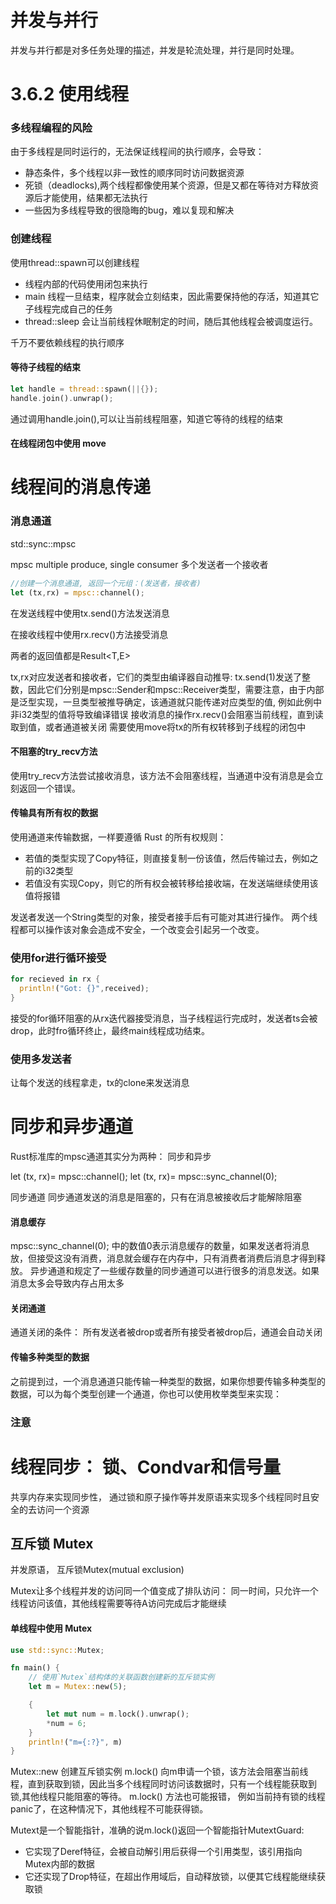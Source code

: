# 并发与并行

并发与并行都是对多任务处理的描述，并发是轮流处理，并行是同时处理。


# 3.6.2 使用线程

### 多线程编程的风险

由于多线程是同时运行的，无法保证线程间的执行顺序，会导致：

* 静态条件，多个线程以非一致性的顺序同时访问数据资源
* 死锁（deadlocks),两个线程都像使用某个资源，但是又都在等待对方释放资源后才能使用，结果都无法执行
* 一些因为多线程导致的很隐晦的bug，难以复现和解决


### 创建线程

使用thread::spawn可以创建线程

* 线程内部的代码使用闭包来执行
* main 线程一旦结束，程序就会立刻结束，因此需要保持他的存活，知道其它子线程完成自己的任务
* thread::sleep 会让当前线程休眠制定的时间，随后其他线程会被调度运行。

千万不要依赖线程的执行顺序

#### 等待子线程的结束

```rust
let handle = thread::spawn(||{});
handle.join().unwrap();
```

通过调用handle.join(),可以让当前线程阻塞，知道它等待的线程的结束

#### 在线程闭包中使用 move


# 线程间的消息传递

### 消息通道
std::sync::mpsc

mpsc multiple produce, single consumer 多个发送者一个接收者

```rust
//创建一个消息通道, 返回一个元组：(发送者，接收者)
let (tx,rx) = mpsc::channel();
```
在发送线程中使用tx.send()方法发送消息

在接收线程中使用rx.recv()方法接受消息

两者的返回值都是Result<T,E>

tx,rx对应发送者和接收者，它们的类型由编译器自动推导: tx.send(1)发送了整数，因此它们分别是mpsc::Sender<i32>和mpsc::Receiver<i32>类型，需要注意，由于内部是泛型实现，一旦类型被推导确定，该通道就只能传递对应类型的值, 例如此例中非i32类型的值将导致编译错误
接收消息的操作rx.recv()会阻塞当前线程，直到读取到值，或者通道被关闭
需要使用move将tx的所有权转移到子线程的闭包中

#### 不阻塞的try_recv方法

使用try_recv方法尝试接收消息，该方法不会阻塞线程，当通道中没有消息是会立刻返回一个错误。


#### 传输具有所有权的数据

使用通道来传输数据，一样要遵循 Rust 的所有权规则：

* 若值的类型实现了Copy特征，则直接复制一份该值，然后传输过去，例如之前的i32类型
* 若值没有实现Copy，则它的所有权会被转移给接收端，在发送端继续使用该值将报错

发送者发送一个String类型的对象，接受者接手后有可能对其进行操作。 两个线程都可以操作该对象会造成不安全，一个改变会引起另一个改变。

### 使用for进行循环接受
```rust
for recieved in rx {
  println!("Got: {}",received);
}
```
接受的for循环阻塞的从rx迭代器接受消息，当子线程运行完成时，发送者ts会被drop，此时fro循环终止，最终main线程成功结束。

### 使用多发送者

让每个发送的线程拿走，tx的clone来发送消息



# 同步和异步通道

Rust标准库的mpsc通道其实分为两种： 同步和异步

  let (tx, rx)= mpsc::channel();
   let (tx, rx)= mpsc::sync_channel(0);

同步通道
同步通道发送的消息是阻塞的，只有在消息被接收后才能解除阻塞

#### 消息缓存


mpsc::sync_channel(0); 中的数值0表示消息缓存的数量，如果发送者将消息放，但接受这没有消费，消息就会缓存在内存中，只有消费者消费后消息才得到释放。 异步通道和规定了一些缓存数量的同步通道可以进行很多的消息发送。如果消息太多会导致内存占用太多

#### 关闭通道

通道关闭的条件： 所有发送者被drop或者所有接受者被drop后，通道会自动关闭

#### 传输多种类型的数据

之前提到过，一个消息通道只能传输一种类型的数据，如果你想要传输多种类型的数据，可以为每个类型创建一个通道，你也可以使用枚举类型来实现：


### 注意


# 线程同步： 锁、Condvar和信号量

共享内存来实现同步性， 通过锁和原子操作等并发原语来实现多个线程同时且安全的去访问一个资源


## 互斥锁 Mutex

并发原语， 互斥锁Mutex(mutual exclusion)

Mutex让多个线程并发的访问同一个值变成了排队访问： 同一时间，只允许一个线程访问该值，其他线程需要等待A访问完成后才能继续

#### 单线程中使用 Mutex

```rust
use std::sync::Mutex;

fn main() {
    // 使用`Mutex`结构体的关联函数创建新的互斥锁实例
    let m = Mutex::new(5);

    {
        let mut num = m.lock().unwrap();
        *num = 6;
    }
    println!("m={:?}", m)
}
```


Mutex::new 创建互斥锁实例
m.lock() 向m申请一个锁，该方法会阻塞当前线程，直到获取到锁，因此当多个线程同时访问该数据时，只有一个线程能获取到锁,其他线程只能阻塞的等待。
m.lock() 方法也可能报错， 例如当前持有锁的线程panic了，在这种情况下，其他线程不可能获得锁。

Mutext<T>是一个智能指针，准确的说m.lock()返回一个智能指针MutextGuard<T>:

* 它实现了Deref特征，会被自动解引用后获得一个引用类型，该引用指向Mutex内部的数据
* 它还实现了Drop特征，在超出作用域后，自动释放锁，以便其它线程能继续获取锁